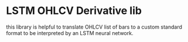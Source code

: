 # LSTM OHLCV Derivative lib

this library is helpful to translate OHLCV list of bars to a custom standard format to be interpreted by an LSTM neural network.